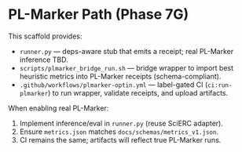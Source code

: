 # PL-Marker Path (Phase 7G)

This scaffold provides:
- `runner.py` — deps-aware stub that emits a receipt; real PL-Marker inference TBD.
- `scripts/plmarker_bridge_run.sh` — bridge wrapper to import best heuristic metrics into PL-Marker receipts (schema-compliant).
- `.github/workflows/plmarker-optin.yml` — label-gated CI (`ci:run-plmarker`) to run wrapper, validate receipts, and upload artifacts.

When enabling real PL-Marker:
1) Implement inference/eval in `runner.py` (reuse SciERC adapter).
2) Ensure `metrics.json` matches `docs/schemas/metrics_v1.json`.
3) CI remains the same; artifacts will reflect true PL-Marker runs.
